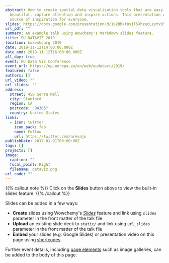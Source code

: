 ```yaml
---
abstract: How to create spatial data visualisation tools that are easy to use,
  beautiful, capture attention and inspire actions. This presentation will be a
  source of inspiration for everyone.
slides: https://docs.google.com/presentation/d/1p2Bbkt8sjl5XhzecLzytv95vU4hk7dI2gT9mtYVXX0U/
url_pdf: ""
summary: An example talk using Wowchemy's Markdown slides feature.
title: EU DATAVIZ 2019
location: Luxembourg 2019
date: 2019-11-12T14:00:00.000Z
date_end: 2019-11-12T16:00:00.000Z
all_day: true
event: EU Data Viz Conference
event_url: https://op.europa.eu/en/web/eudataviz2019/
featured: false
authors: []
url_video: ""
url_slides: ""
address:
  street: 450 Serra Mall
  city: Stanford
  region: CA
  postcode: "94305"
  country: United States
links:
  - icon: twitter
    icon_pack: fab
    name: Follow
    url: https://twitter.com/arevaju
publishDate: 2017-01-01T00:00:00Z
tags: []
projects: []
image:
  caption: ""
  focal_point: Right
  filename: dataviz.png
url_code: ""
---
```


{{% callout note %}}
Click on the **Slides** button above to view the built-in slides feature.
{{% /callout %}}

Slides can be added in a few ways:

- **Create** slides using Wowchemy's [*Slides*](https://wowchemy.com/docs/managing-content/#create-slides) feature and link using `slides` parameter in the front matter of the talk file
- **Upload** an existing slide deck to `static/` and link using `url_slides` parameter in the front matter of the talk file
- **Embed** your slides (e.g. Google Slides) or presentation video on this page using [shortcodes](https://wowchemy.com/docs/writing-markdown-latex/).

Further event details, including [page elements](https://wowchemy.com/docs/writing-markdown-latex/) such as image galleries, can be added to the body of this page.
